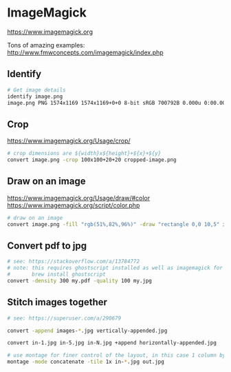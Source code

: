 # ImageMagick

https://www.imagemagick.org

Tons of amazing examples:
http://www.fmwconcepts.com/imagemagick/index.php

## Identify

```bash
# Get image details
identify image.png
image.png PNG 1574x1169 1574x1169+0+0 8-bit sRGB 700792B 0.000u 0:00.000
```

## Crop

https://www.imagemagick.org/Usage/crop/

```bash
# crop dimensions are ${width}x${height}+${x}+${y}
convert image.png -crop 100x100+20+20 cropped-image.png
```

## Draw on an image

https://www.imagemagick.org/Usage/draw/#color
https://www.imagemagick.org/script/color.php

```bash
# draw on an image
convert image.png -fill "rgb(51%,82%,96%)" -draw "rectangle 0,0 10,5" image-with-rectangle.png
```

## Convert pdf to jpg

```bash
# see: https://stackoverflow.com/a/13784772
# note: this requires ghostscript installed as well as imagemagick for the pdf portion
#       brew install ghostscript
convert -density 300 my.pdf -quality 100 my.jpg
```

## Stitch images together

```bash
# see: https://superuser.com/a/290679

convert -append images-*.jpg vertically-appended.jpg

convert in-1.jpg in-5.jpg in-N.jpg +append horizontally-appended.jpg

# use montage for finer control of the layout, in this case 1 column by any number of rows
montage -mode concatenate -tile 1x in-*.jpg out.jpg
```

